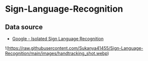# Sign-Language-Recognition

## Data source 

- [Google - Isolated Sign Language Recognition](https://www.kaggle.com/competitions/asl-signs/data)

!(https://raw.githubusercontent.com/Sukanya41455/Sign-Language-Recognition/main/images/handtracking_shot.webp)
